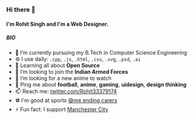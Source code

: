 ### Hi there 👋

#### I'm Rohit Singh and I'm a Web Designer.

##### BIO

- 📖 I’m currently pursuing my B.Tech in Computer Science Engineering
- ⚙️ I use daily: `.cpp`, `.js`, `.html`, `.css`, `.svg`, `.psd`, `.ai`
- 🌱 Learning all about **Open Source**
- 👯 I’m looking to join the **Indian Armed Forces**
- 🤔 I’m looking for a new anime to watch
- 💬 Ping me about **football**, **anime**, **gaming**, **uidesign**, **design thinking**
- 📫 Reach me:  [twitter.com/Rohit33379174](https://twitter.com/Rohit33379174)
- ⚽ I'm good at sports [😄me ending carers](https://www.instagram.com/p/B4PgCrgF805/?utm_source=ig_web_copy_link)
- ⚡ Fun fact: I support [Manchester City](https://www.mancity.com/)
